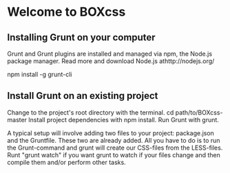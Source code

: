 # Welcome to BOXcss



## Installing Grunt on your computer
Grunt and Grunt plugins are installed and managed via npm, the Node.js package manager. Read more and download Node.js athttp://nodejs.org/

npm install -g grunt-cli
	    
## Install Grunt on an existing project
Change to the project's root directory with the terminal. cd path/to/BOXcss-master
Install project dependencies with npm install.
Run Grunt with grunt.

A typical setup will involve adding two files to your project: package.json and the Gruntfile. These two are already added. All you have to do is to run the Grunt-command and grunt will create our CSS-files from the LESS-files. Runt "grunt watch" if you want grunt to watch if your files change and then compile them and/or perform other tasks.